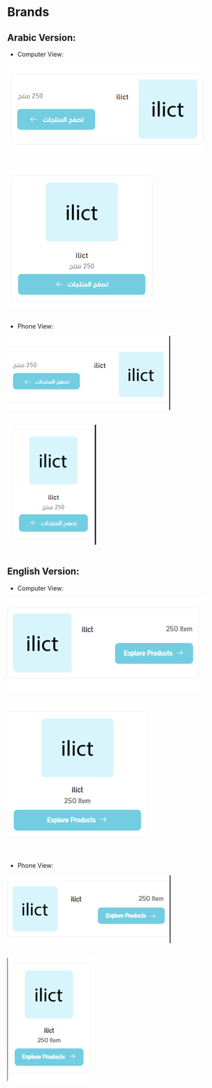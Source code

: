 # Brands


## Arabic Version:

* Computer View:<br>

![](ar-computer-horizontal.PNG)
<br><br>

![](ar-computer-vertical.PNG)
<br><br>

* Phone View:<br>

![](ar-phone-horizontal.PNG)
<br><br>

![](ar-phone-vertical.PNG)
<br><br>

## English Version:

* Computer View:<br>

![](en-computer-horizontal.PNG)
<br><br>

![](en-computer-vertical.PNG)
<br><br>

* Phone View:<br>

![](en-phone-horizontal.PNG)
<br><br>

![](en-phone-vertical.PNG)
<br><br>
